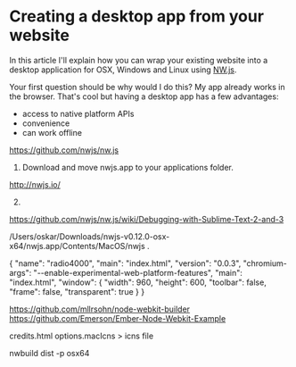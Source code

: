 # Creating a desktop app from your website

In this article I'll explain how you can wrap your existing website into a desktop application for OSX, Windows and Linux using [NW.js](http://nwjs.io/).

Your first question should be why would I do this? My app already works in the browser. That's cool but having a desktop app has a few advantages:

- access to native platform APIs
- convenience
- can work offline

https://github.com/nwjs/nw.js

1. Download and move nwjs.app to your applications folder.

http://nwjs.io/

2.

https://github.com/nwjs/nw.js/wiki/Debugging-with-Sublime-Text-2-and-3


/Users/oskar/Downloads/nwjs-v0.12.0-osx-x64/nwjs.app/Contents/MacOS/nwjs .


{
  "name": "radio4000",
  "main": "index.html",
  "version": "0.0.3",
  "chromium-args": "--enable-experimental-web-platform-features",
  "main": "index.html",
  "window": {
    "width": 960,
    "height": 600,
    "toolbar": false,
    "frame": false,
    "transparent": true
  }
}

https://github.com/mllrsohn/node-webkit-builder
https://github.com/Emerson/Ember-Node-Webkit-Example

credits.html
options.macIcns > icns file


nwbuild dist -p osx64
